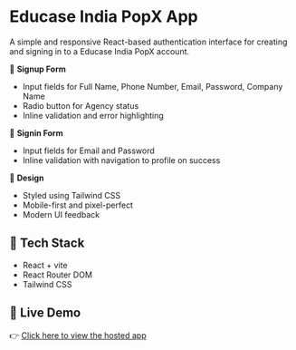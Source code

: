 # Educase India PopX App

A simple and responsive React-based authentication interface for creating and signing in to a Educase India PopX account.

🔐 **Signup Form**
  - Input fields for Full Name, Phone Number, Email, Password, Company Name
  - Radio button for Agency status
  - Inline validation and error highlighting

🔑 **Signin Form**
  - Input fields for Email and Password
  - Inline validation with navigation to profile on success

🎨 **Design**
  - Styled using Tailwind CSS
  - Mobile-first and pixel-perfect
  - Modern UI feedback

## 🧱 Tech Stack
- React + vite
- React Router DOM
- Tailwind CSS

## 🔗 Live Demo

👉 [Click here to view the hosted app](https://popxeducaseindia.netlify.app/)

